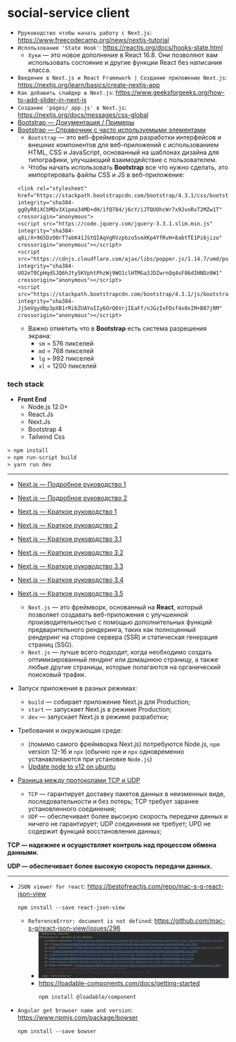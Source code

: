 # social-service client

* `Рруководство чтобы начать работу с Next.js`: https://www.freecodecamp.org/news/nextjs-tutorial
* `Использование 'State Hook'`: https://reactjs.org/docs/hooks-state.html
  * `Хуки` — это новое дополнение в React 16.8. Они позволяют вам использовать состояние и другие функции React без написания класса.
* `Введение в Next.js и React Framework | Создание приложение Next.js`: https://nextjs.org/learn/basics/create-nextjs-app
* `Как добавить слайдер в Next.js`: https://www.geeksforgeeks.org/how-to-add-slider-in-next-js
* `Создание 'pages/_app.js' в Next.js`: https://nextjs.org/docs/messages/css-global
* [Bootstrap — Документация / Примеры](https://getbootstrap.com/docs/4.0/components/buttons)
* [Bootstrap — Справочник с часто используемыми элементами](https://www.rotamaxima.com/en/bootstrap-4-reference-guide-of-the-most-used-elements)
  * `Bootstrap` — это веб-фреймворк для разработки интерфейсов и внешних компонентов для веб-приложений с использованием HTML, CSS и JavaScript, основанный на шаблонах дизайна для типографики, улучшающий взаимодействие с пользователем.
  * Чтобы начать использовать **Bootstrap** все что нужно сделать, это импортировать файлы CSS и JS в веб-приложение:
  ```haml
  <link rel="stylesheet" href="https://stackpath.bootstrapcdn.com/bootstrap/4.3.1/css/bootstrap.min.css" integrity="sha384-ggOyR0iXCbMQv3Xipma34MD+dH/1fQ784/j6cY/iJTQUOhcWr7x9JvoRxT2MZw1T" crossorigin="anonymous">
  <script src="https://code.jquery.com/jquery-3.3.1.slim.min.js" integrity="sha384-q8i/X+965DzO0rT7abK41JStQIAqVgRVzpbzo5smXKp4YfRvH+8abtTE1Pi6jizo" crossorigin="anonymous"></script>
  <script src="https://cdnjs.cloudflare.com/ajax/libs/popper.js/1.14.7/umd/popper.min.js" integrity="sha384-UO2eT0CpHqdSJQ6hJty5KVphtPhzWj9WO1clHTMGa3JDZwrnQq4sF86dIHNDz0W1" crossorigin="anonymous"></script>
  <script src="https://stackpath.bootstrapcdn.com/bootstrap/4.3.1/js/bootstrap.min.js" integrity="sha384-JjSmVgyd0p3pXB1rRibZUAYoIIy6OrQ6VrjIEaFf/nJGzIxFDsf4x0xIM+B07jRM" crossorigin="anonymous"></script>
  ```
  * Важно отметить что в **Bootstrap** есть система разрешения экрана: 
    * `sm` = 576 пикселей
    * `md` = 768 пикселей
    * `lg` = 992 пикселей
    * `xl` = 1200 пикселей 


### tech stack
+ **Front End**
  - Node.js 12.0+
  - React.Js
  - Next.Js
  - Bootstrap 4
  - Tailwind Css

```shell script
> npm install
> npm run-script build
> yarn run dev
```

---

* [Next.js — Подробное руководство 1](https://habr.com/ru/company/timeweb/blog/588498)
* [Next.js — Подробное руководство 2](https://habr.com/ru/company/timeweb/blog/590157)
* [Next.js — Краткое руководство 1](https://pxstudio.pw/blog/chto-takoe-next-js-i-dlya-chego-on-nuzhen)
* [Next.js — Краткое руководство 2](https://pxstudio.pw/blog/poluchenie-dannyh-v-next-js)
* [Next.js — Краткое руководство 3.1](https://nextjs.org/docs)
* [Next.js — Краткое руководство 3.2](https://nextjs.org/docs/getting-started)
* [Next.js — Краткое руководство 3.3](https://nextjs.org/learn/basics/create-nextjs-app/setup)
* [Next.js — Краткое руководство 3.4](https://nextjs.org/docs/api-reference/cli)
* [Next.js — Краткое руководство 3.5](https://nextjs.org/learn/basics/create-nextjs-app)
  * `Next.js` — это фреймворк, основанный на **React**, который позволяет создавать веб-приложения с улучшенной производительностью с помощью дополнительных функций предварительного рендеринга, таких как полноценный рендеринг на стороне сервера (SSR) и статическая генерация страниц (SSG).
  * `Next.js` — лучше всего подходит, когда необходимо создать оптимизированный лендинг или домашнюю страницу, а также любые другие страницы, которые полагаются на органический поисковый трафик.
* Запуск приложения в разных режимах:
  * `build` — собирает приложение Next.js для Production;
  * `start` — запускает Next.js в режиме Production;
  * `dev` — запускает Next.js в режиме разработки;
* Требования и окружающая среде:
  * (помимо самого фреймворка Next.js) потребуются Node.js, `npm` version 12-16 и `npx` (обычно `npm` и `npx` одновременно устанавливаются при установке `Node.js`)
  * [Update node to v12 on ubuntu](https://stackoverflow.com/questions/60679889/update-node-to-v12-on-ubuntu)

* [Разница между протоколами TCP и UDP](http://pyatilistnik.org/chem-otlichaetsya-protokol-tcp-ot-udp)
  * `TCP` — гарантирует доставку пакетов данных в неизменных виде, последовательности и без потерь; TCP требует заранее установленного соединения;
  * `UDP` — обеспечивает более высокую скорость передачи данных и ничего не гарантирует; UDP соединения не требует; UPD не содержит функций восстановления данных;

**TCP — надежнее и осуществляет контроль над процессом обмена данными.**

**UDP — обеспечивает более высокую скорость передачи данных.**


---

* `JSON viewer for react`: https://bestofreactjs.com/repo/mac-s-g-react-json-view
  ```shell script
  npm install --save react-json-view
  ```
  + `ReferenceError: document is not defined`: https://github.com/mac-s-g/react-json-view/issues/296
    - ![Screenshot-1](screenshot_1.png)
    - https://loadable-components.com/docs/getting-started
      ```shell script
      npm install @loadable/component
      ```
* `Angular get browser name and version`: https://www.npmjs.com/package/bowser
  ```shell script
  npm install --save bowser
  ```
